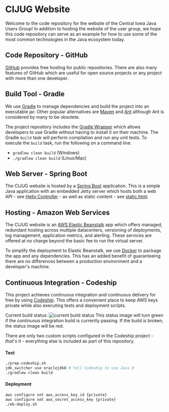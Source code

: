 # CIJUG Website

Welcome to the code repository for the website of the Central Iowa Java Users Group! In addition to hosting the website of the user group, we hope this code repository can serve as an example for how to use some of the most common technologies in the Java ecosystem today.

## Code Repository - GitHub

[GitHub](https://www.github.com/) provides free hosting for public repositories. There are also many features of GitHub which are useful for open source projects or any project with more than one developer.

## Build Tool - Gradle

We use [Gradle](https://gradle.org/) to manage dependencies and build the project into an executable jar. Other popular alternatives are [Maven](https://maven.apache.org/) and [Ant](https://ant.apache.org/) although Ant is considered by many to be obsolete.

The project repository includes the [Gradle Wrapper](https://docs.gradle.org/current/userguide/gradle_wrapper.html) which allows developers to use Gradle without having to install it on their machine. The Gradle `build` task will perform compilation and run any unit tests. To execute the `build` task, run the following on a command line:
* `gradlew clean build` (Windows)
* `./gradlew clean build` (Linux/Mac)

## Web Server - Spring Boot

The CIJUG website is hosted by a [Spring Boot](https://projects.spring.io/spring-boot/) application. This is a simple Java application with an embedded Jetty server which hosts both a web API - see [Hello Controller](https://github.com/SonnevilleJ/cijug-website/blob/master/src/main/java/com/cijug/website/HelloController.java) - as well as static content - see [static.html](https://github.com/SonnevilleJ/cijug-website/blob/master/src/main/resources/static/static.html).

## Hosting - Amazon Web Services

The CIJUG website is an [AWS Elastic Beanstalk](https://aws.amazon.com/elasticbeanstalk/) app which offers managed, redundant hosting across multiple datacenters, versioning of deployments, log management, application metrics, and alerting. These services are offered at no charge beyond the basic fee to run the virtual server.

To simplify the deployment to Elastic Beanstalk, we use [Docker](https://www.docker.com/) to package the app and any dependencies. This has an added benefit of guaranteeing there are no differences between a production environment and a developer's machine.

## Continuous Integration - Codeship

This project achieves continuous integration and continuous delivery for free by using [Codeship](https://codeship.com/). This offers a convenient place to keep AWS keys private while also executing tests and deployment scripts.

Current build status: ![current build status](https://app.codeship.com/projects/68fe7500-dd6b-0134-9492-6a1dce034df0/status?branch=master) This status image will turn green if the continuous integration build is currently passing. If the build is broken, the status image will be red. 

There are only two custom scripts configured in the Codeship project - *that's it* - everything else is included as part of this repository.

#### Test
```bash
./prep-codeship.sh
jdk_switcher use oraclejdk8 # tell Codeship to use Java 8
./gradlew clean build
```

#### Deployment
```bash
aws configure set aws_access_key_id {private}
aws configure set aws_secret_access_key {private}
./eb-deploy.sh
```
